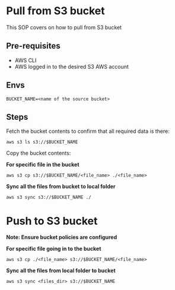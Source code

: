 # Pull from S3 bucket
This SOP covers on how to pull from S3 bucket

## Pre-requisites
- AWS CLI
- AWS logged in to the desired S3 AWS account

## Envs
```
BUCKET_NAME=<name of the source bucket>
```

## Steps
Fetch the bucket contents to confirm that all required data is there:
```
aws s3 ls s3://$BUCKET_NAME 
```

Copy the bucket contents:

**For specific file in the bucket**
```
aws s3 cp s3://$BUCKET_NAME/<file_name> ./<file_name>
```

**Sync all the files from bucket to local folder**
```
aws s3 sync s3://$BUCKET_NAME ./
```

# Push to S3 bucket

**Note: Ensure bucket policies are configured**

**For specific file going in to the bucket**
```
aws s3 cp ./<file_name> s3://$BUCKET_NAME/<file_name>
```

**Sync all the files from local folder to bucket**
```
aws s3 sync <files_dir> s3://$BUCKET_NAME
```